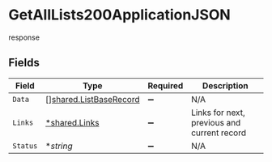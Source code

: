 # GetAllLists200ApplicationJSON

response


## Fields

| Field                                                            | Type                                                             | Required                                                         | Description                                                      |
| ---------------------------------------------------------------- | ---------------------------------------------------------------- | ---------------------------------------------------------------- | ---------------------------------------------------------------- |
| `Data`                                                           | [][shared.ListBaseRecord](../../models/shared/listbaserecord.md) | :heavy_minus_sign:                                               | N/A                                                              |
| `Links`                                                          | [*shared.Links](../../models/shared/links.md)                    | :heavy_minus_sign:                                               | Links for next, previous and current record                      |
| `Status`                                                         | **string*                                                        | :heavy_minus_sign:                                               | N/A                                                              |
